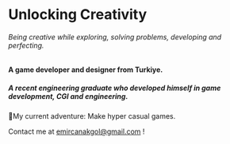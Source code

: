 # Unlocking Creativity
###### Being creative while exploring, solving problems, developing and perfecting.

#### A game developer and designer from Turkiye.
##### A recent engineering graduate who developed himself in game development, CGI and engineering.

🤔My current adventure: Make hyper casual games.

Contact me at emircanakgol@gmail.com !
